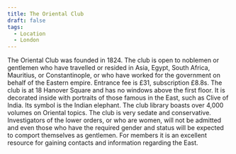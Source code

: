 ```yaml
---
title: The Oriental Club
draft: false
tags:
  - Location
  - London
---
```

The Oriental Club was founded in 1824. The club is open to noblemen or gentlemen who have travelled or resided in Asia, Egypt, South Africa, Mauritius, or Constantinople, or who have worked for the government on behalf of the Eastern empire. Entrance fee is £31, subscription £8.8s. The club is at 18 Hanover Square and has no windows above the first floor. It is decorated inside with portraits of those famous in the East, such as Clive of India. Its symbol is the Indian elephant. The club library boasts over 4,000 volumes on Oriental topics. The club is very sedate and conservative. Investigators of the lower orders, or who are women, will not be admitted and even those who have the required gender and status will be expected to comport themselves as gentlemen. For members it is an excellent resource for gaining contacts and information regarding the East. 